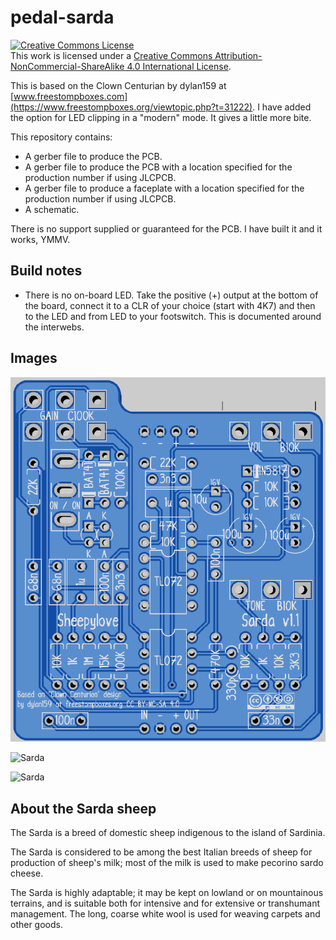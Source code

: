 # pedal-sarda
<a rel="license" href="http://creativecommons.org/licenses/by-nc-sa/4.0/"><img alt="Creative Commons License" style="border-width:0" src="https://i.creativecommons.org/l/by-nc-sa/4.0/88x31.png" /></a><br />This work is licensed under a <a rel="license" href="http://creativecommons.org/licenses/by-nc-sa/4.0/">Creative Commons Attribution-NonCommercial-ShareAlike 4.0 International License</a>.

This is based on the Clown Centurian by dylan159 at [www.freestompboxes.com](https://www.freestompboxes.org/viewtopic.php?t=31222). I have added the option for LED clipping in a "modern" mode. It gives a little more bite.

This repository contains:

* A gerber file to produce the PCB.
* A gerber file to produce the PCB with a location specified for the production number if using JLCPCB.
* A gerber file to produce a faceplate with a location specified for the production number if using JLCPCB.
* A schematic.

There is no support supplied or guaranteed for the PCB. I have built it and it works, YMMV.

## Build notes

* There is no on-board LED. Take the positive (+) output at the bottom of the board, connect it to a CLR of your choice (start with 4K7) and then to the LED and from LED to your footswitch. This is documented around the interwebs.

## Images

![Sarda](sarda-pcb.png)

![Sarda](sarda-built-front.png)

![Sarda](sarda-built-back.png)

## About the Sarda sheep

The Sarda is a breed of domestic sheep indigenous to the island of Sardinia.

The Sarda is considered to be among the best Italian breeds of sheep for production of sheep's milk; most of the milk is used to make pecorino sardo cheese.

The Sarda is highly adaptable; it may be kept on lowland or on mountainous terrains, and is suitable both for intensive and for extensive or transhumant management. The long, coarse white wool is used for weaving carpets and other goods.
